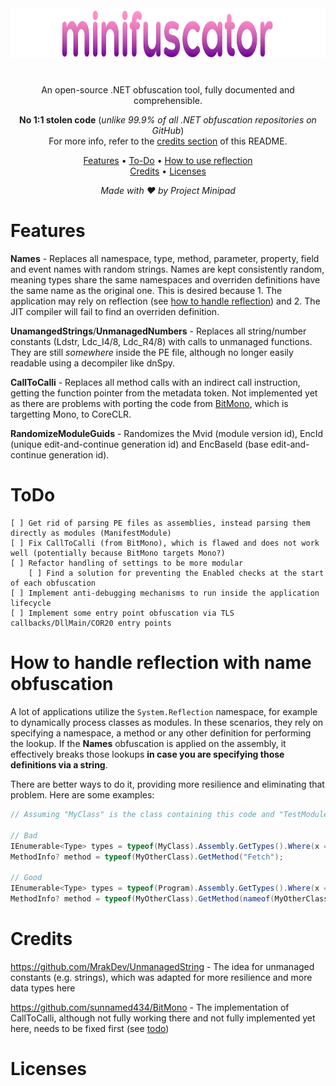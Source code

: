 <div align="center">
<img width=1850 height=80 src="https://raw.githubusercontent.com/minisbett/minifuscator/master/.github/assets/logo.png" />

#
An open-source .NET obfuscation tool, fully documented and comprehensible.

**No 1:1 stolen code** (*unlike 99.9% of all .NET obfuscation repositories on GitHub*)</br>
For more info, refer to the [credits section](#credits) of this README.

[Features](#features) • [To-Do](#todo) • [How to use reflection](#how-to-handle-reflection-with-name-obfuscation)</br>
[Credits](#credits) • [Licenses](#licenses)
</div>

<div align="center">
<i>Made with ❤️ by Project Minipad</i>
</div>

# Features

**Names** - Replaces all namespace, type, method, parameter, property, field and event names with random strings. Names are kept consistently random, meaning types share the same namespaces and overriden definitions have the same name as the original one. This is desired because 1. The application may rely on reflection (see [how to handle reflection](#how-to-handle-reflection)) and 2. The JIT compiler will fail to find an overriden definition.

**UnamangedStrings**/**UnmanagedNumbers** - Replaces all string/number constants (Ldstr, Ldc_I4/8, Ldc_R4/8) with calls to unmanaged functions. They are still *somewhere* inside the PE file, although no longer easily readable using a decompiler like dnSpy.

**CallToCalli** - Replaces all method calls with an indirect call instruction, getting the function pointer from the metadata token. Not implemented yet as there are problems with porting the code from [BitMono](https://github.com/sunnamed434/BitMono), which is targetting Mono, to CoreCLR.

**RandomizeModuleGuids** - Randomizes the Mvid (module version id), EncId (unique edit-and-continue generation id) and EncBaseId (base edit-and-continue generation id).

# ToDo

```
[ ] Get rid of parsing PE files as assemblies, instead parsing them directly as modules (ManifestModule)
[ ] Fix CallToCalli (from BitMono), which is flawed and does not work well (potentially because BitMono targets Mono?)
[ ] Refactor handling of settings to be more modular
    [ ] Find a solution for preventing the Enabled checks at the start of each obfuscation
[ ] Implement anti-debugging mechanisms to run inside the application lifecycle
[ ] Implement some entry point obfuscation via TLS callbacks/DllMain/COR20 entry points
```

# How to handle reflection with name obfuscation

A lot of applications utilize the `System.Reflection` namespace, for example to dynamically process classes as modules. In these scenarios, they rely on specifying a namespace, a method or any other definition for performing the lookup.
If the **Names** obfuscation is applied on the assembly, it effectively breaks those lookups **in case you are specifying those definitions via a string**.

There are better ways to do it, providing more resilience and eliminating that problem. Here are some examples:
```cs
// Assuming "MyClass" is the class containing this code and "TestModule" is a module inside the modules namespace

// Bad
IEnumerable<Type> types = typeof(MyClass).Assembly.GetTypes().Where(x => x.Namespace is string ns && ns == "MyApp.Modules");
MethodInfo? method = typeof(MyOtherClass).GetMethod("Fetch");

// Good
IEnumerable<Type> types = typeof(Program).Assembly.GetTypes().Where(x => x.Namespace == typeof(TestModule).Namespace);
MethodInfo? method = typeof(MyOtherClass).GetMethod(nameof(MyOtherClass.Fetch));
```

# Credits

https://github.com/MrakDev/UnmanagedString - The idea for unmanaged constants (e.g. strings), which was adapted for more resilience and more data types here

https://github.com/sunnamed434/BitMono - The implementation of CallToCalli, although not fully working there and not fully implemented yet here, needs to be fixed first (see [todo](#todo))

# Licenses

